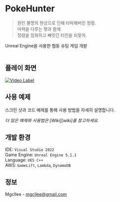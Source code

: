 # PokeHunter
> 원인 불명의 현상으로 인해 타락해버린 정령.<br/>
> 마력을 다루는 펫과 함께<br/>
> 정령을 정화하고 빼앗긴 터전을 되찾자.<br/>

Unreal Engine을 사용한 협동 슈팅 게임 개발<br/><br/>

## 플레이 화면
[![Video Label](http://img.youtube.com/vi/ZS4TtX3LjT4/0.jpg)](https://youtu.be/ZS4TtX3LjT4)

## 사용 예제

스크린 샷과 코드 예제를 통해 사용 방법을 자세히 설명합니다.

_더 많은 예제와 사용법은 [Wiki][wiki]를 참고하세요._

## 개발 환경

IDE: `Visual Studio 2022`<br/>
Game Engine: `Unreal Engine 5.1.1`<br/>
Language: `UE5 C++`<br/>
AWS: `GameLift`, `Lambda`, `DynamoDB`<br/>

## 정보

Mgcllee - mgcllee@gmail.com
